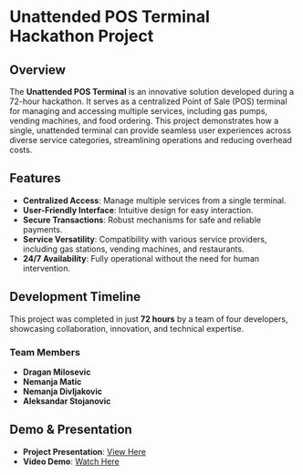 # Unattended POS Terminal Hackathon Project

## Overview

The **Unattended POS Terminal** is an innovative solution developed during a 72-hour hackathon. It serves as a centralized Point of Sale (POS) terminal for managing and accessing multiple services, including gas pumps, vending machines, and food ordering. This project demonstrates how a single, unattended terminal can provide seamless user experiences across diverse service categories, streamlining operations and reducing overhead costs.

## Features

- **Centralized Access**: Manage multiple services from a single terminal.
- **User-Friendly Interface**: Intuitive design for easy interaction.
- **Secure Transactions**: Robust mechanisms for safe and reliable payments.
- **Service Versatility**: Compatibility with various service providers, including gas stations, vending machines, and restaurants.
- **24/7 Availability**: Fully operational without the need for human intervention.

## Development Timeline

This project was completed in just **72 hours** by a team of four developers, showcasing collaboration, innovation, and technical expertise.

### Team Members

- **Dragan Milosevic**
- **Nemanja Matic**
- **Nemanja Divljakovic**
- **Aleksandar Stojanovic**

## Demo & Presentation

- **Project Presentation**: [View Here](https://docs.google.com/presentation/d/1FQetPMygrBjO0jnGxcXVnamKgEb2tzg6/edit?usp=drive_link&ouid=105587289172972004375&rtpof=true&sd=true)
- **Video Demo**: [Watch Here](#)
